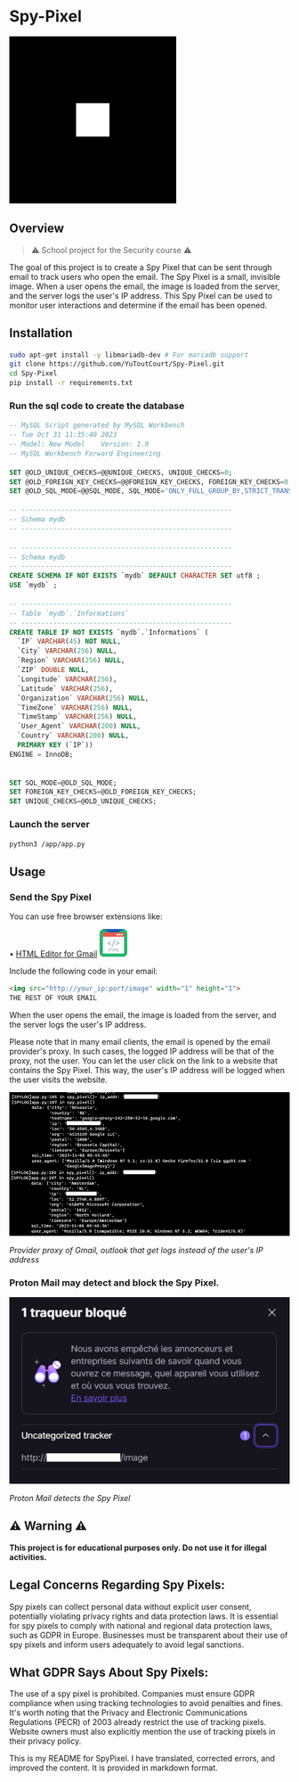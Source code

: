 # Spy-Pixel

<img src="img/logo.png" alt="SpyPixel LOGO">


## Overview

> ⚠️ School project for the Security course ⚠️

The goal of this project is to create a Spy Pixel that can be sent through email to track users who open the email. The Spy Pixel is a small, invisible image. When a user opens the email, the image is loaded from the server, and the server logs the user's IP address. This Spy Pixel can be used to monitor user interactions and determine if the email has been opened.

## Installation

```bash
sudo apt-get install -y libmariadb-dev # For mariadb support
git clone https://github.com/YuToutCourt/Spy-Pixel.git
cd Spy-Pixel
pip install -r requirements.txt
```

### Run the sql code to create the database

```sql
-- MySQL Script generated by MySQL Workbench
-- Tue Oct 31 11:35:40 2023
-- Model: New Model    Version: 1.0
-- MySQL Workbench Forward Engineering

SET @OLD_UNIQUE_CHECKS=@@UNIQUE_CHECKS, UNIQUE_CHECKS=0;
SET @OLD_FOREIGN_KEY_CHECKS=@@FOREIGN_KEY_CHECKS, FOREIGN_KEY_CHECKS=0;
SET @OLD_SQL_MODE=@@SQL_MODE, SQL_MODE='ONLY_FULL_GROUP_BY,STRICT_TRANS_TABLES,NO_ZERO_IN_DATE,NO_ZERO_DATE,ERROR_FOR_DIVISION_BY_ZERO,NO_ENGINE_SUBSTITUTION';

-- -----------------------------------------------------
-- Schema mydb
-- -----------------------------------------------------

-- -----------------------------------------------------
-- Schema mydb
-- -----------------------------------------------------
CREATE SCHEMA IF NOT EXISTS `mydb` DEFAULT CHARACTER SET utf8 ;
USE `mydb` ;

-- -----------------------------------------------------
-- Table `mydb`.`Informations`
-- -----------------------------------------------------
CREATE TABLE IF NOT EXISTS `mydb`.`Informations` (
  `IP` VARCHAR(45) NOT NULL,
  `City` VARCHAR(256) NULL,
  `Region` VARCHAR(256) NULL,
  `ZIP` DOUBLE NULL,
  `Longitude` VARCHAR(256),
  `Latitude` VARCHAR(256),
  `Organization` VARCHAR(256) NULL,
  `TimeZone` VARCHAR(256) NULL,
  `TimeStamp` VARCHAR(256) NULL,
  `User_Agent` VARCHAR(200) NULL,
  `Country` VARCHAR(200) NULL,
  PRIMARY KEY (`IP`))
ENGINE = InnoDB;


SET SQL_MODE=@OLD_SQL_MODE;
SET FOREIGN_KEY_CHECKS=@OLD_FOREIGN_KEY_CHECKS;
SET UNIQUE_CHECKS=@OLD_UNIQUE_CHECKS;
```

### Launch the server

```bash
python3 /app/app.py
```

## Usage

### Send the Spy Pixel
You can use free browser extensions like:

•  [HTML Editor for Gmail](https://chrome.google.com/webstore/detail/free-html-editor-for-gmai/ioinaaeeacahcmbgfmeaaofhfkijpdeb) <img src="img/html_gmail.jpg" width="50" height="50">

Include the following code in your email:

```html
<img src="http://your_ip:port/image" width="1" height="1">
THE REST OF YOUR EMAIL
```

When the user opens the email, the image is loaded from the server, and the server logs the user's IP address.

Please note that in many email clients, the email is opened by the email provider's proxy. In such cases, the logged IP address will be that of the proxy, not the user. You can let the user click on the link to a website that contains the Spy Pixel. This way, the user's IP address will be logged when the user visits the website.

<img src="img/provider.png">

*Provider proxy of Gmail, outlook that get logs instead of the user's IP address*

### **Proton Mail may detect and block the Spy Pixel.**

<img src="img/protonmail.png">

*Proton Mail detects the Spy Pixel*

## ⚠️ Warning ⚠️

**This project is for educational purposes only. Do not use it for illegal activities.**


## Legal Concerns Regarding Spy Pixels:

Spy pixels can collect personal data without explicit user consent, potentially violating privacy rights and data protection laws. It is essential for spy pixels to comply with national and regional data protection laws, such as GDPR in Europe. Businesses must be transparent about their use of spy pixels and inform users adequately to avoid legal sanctions.


## What GDPR Says About Spy Pixels: 

The use of a spy pixel is prohibited. Companies must ensure GDPR compliance when using tracking technologies to avoid penalties and fines. It's worth noting that the Privacy and Electronic Communications Regulations (PECR) of 2003 already restrict the use of tracking pixels. Website owners must also explicitly mention the use of tracking pixels in their privacy policy.

This is my README for SpyPixel. I have translated, corrected errors, and improved the content. It is provided in markdown format.
